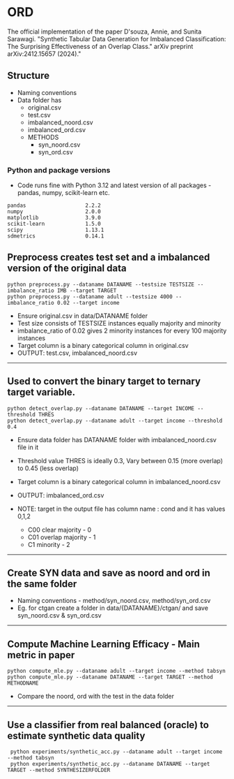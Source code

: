 # ORD

The official implementation of the paper 
D'souza, Annie, and Sunita Sarawagi. "Synthetic Tabular Data Generation for Imbalanced Classification: The Surprising Effectiveness of an Overlap Class." arXiv preprint arXiv:2412.15657 (2024)."

## Structure
- Naming conventions
- Data folder has 
    - original.csv
    - test.csv
    - imbalanced_noord.csv
    - imbalanced_ord.csv
    - METHODS
        - syn_noord.csv
        - syn_ord.csv

### Python and package versions
- Code runs fine with Python 3.12 and latest version of all packages - pandas, numpy, scikit-learn etc.
```
pandas                   2.2.2
numpy                    2.0.0
matplotlib               3.9.0
scikit-learn             1.5.0
scipy                    1.13.1
sdmetrics                0.14.1
```

## Preprocess creates test set and a imbalanced version of the original data 
```
python preprocess.py --dataname DATANAME --testsize TESTSIZE --imbalance_ratio IMB --target TARGET
python preprocess.py --dataname adult --testsize 4000 --imbalance_ratio 0.02 --target income
```
- Ensure original.csv in data/DATANAME folder 
- Test size consists of TESTSIZE instances equally majority and minority
- imbalance_ratio of 0.02 gives 2 minority instances for every 100 majority instances
- Target column is a binary categorical column in original.csv
- OUTPUT: test.csv, imbalanced_noord.csv

---
## Used to convert the binary target to ternary target variable.
```
python detect_overlap.py --dataname DATANAME --target INCOME --threshold THRES
python detect_overlap.py --dataname adult --target income --threshold 0.4
```
- Ensure data folder has DATANAME folder with imbalanced_noord.csv file in it
- Threshold value THRES is ideally 0.3, Vary between 0.15 (more overlap) to 0.45 (less overlap)
- Target column is a binary categorical column in imbalanced_noord.csv
- OUTPUT: imbalanced_ord.csv

- NOTE: target in the output file has column name : cond and it has values 0,1,2
    - C00 clear majority - 0
    - C01 overlap majority - 1
    - C1  minority - 2


----

## Create SYN data and save as noord and ord in the same folder
- Naming conventions - method/syn_noord.csv, method/syn_ord.csv
- Eg. for ctgan create a folder in data/{DATANAME}/ctgan/ and save syn_noord.csv & syn_ord.csv
---
## Compute Machine Learning Efficacy - Main metric in paper
```
python compute_mle.py --dataname adult --target income --method tabsyn
python compute_mle.py --dataname DATANAME --target TARGET --method METHODNAME
```
- Compare the noord, ord with the test in the data folder

---
## Use a classifier from real balanced (oracle) to estimate synthetic data quality
```
 python experiments/synthetic_acc.py --dataname adult --target income --method tabsyn
 python experiments/synthetic_acc.py --dataname DATANAME --target TARGET --method SYNTHESIZERFOLDER
 ```

```

